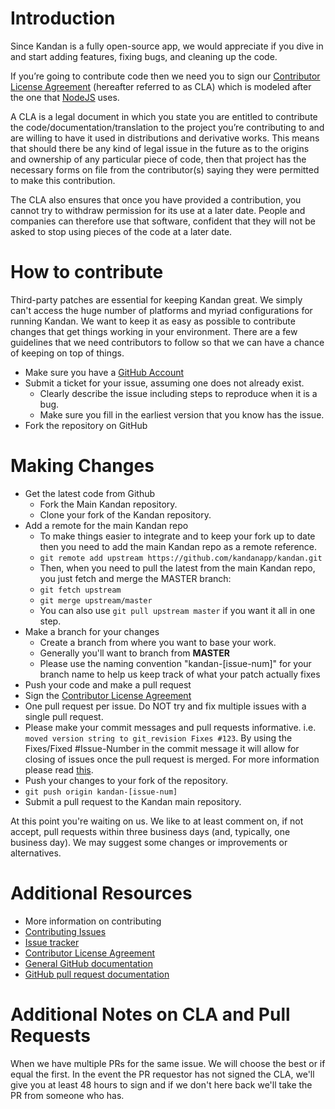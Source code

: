 # Introduction
Since Kandan is a fully open-source app, we would appreciate if you dive in and start adding features, fixing bugs, and cleaning up the code.

If you’re going to contribute code then we need you to sign our [Contributor License Agreement](http://www.clahub.com/agreements/kandanapp/kandan) 
(hereafter referred to as CLA) which is modeled after the one that [NodeJS](http://nodejs.org) uses.

A CLA is a legal document in which you state you are entitled to contribute the code/documentation/translation 
to the project you’re contributing to and are willing to have it used in distributions and derivative works. This 
means that should there be any kind of legal issue in the future as to the origins and ownership of any particular 
piece of code, then that project has the necessary forms on file from the contributor(s) saying they were permitted 
to make this contribution.

The CLA also ensures that once you have provided a contribution, you cannot try to withdraw permission for its use at 
a later date. People and companies can therefore use that software, confident that they will not be asked to stop 
using pieces of the code at a later date.

# How to contribute

Third-party patches are essential for keeping Kandan great. We simply can't access the huge number of platforms and 
myriad configurations for running Kandan. We want to keep it as easy as possible to contribute changes that get things 
working in your environment. There are a few guidelines that we need contributors to follow so that we can have a chance 
of keeping on top of things.

* Make sure you have a [GitHub Account](https://github.com/signup/free)
* Submit a ticket for your issue, assuming one does not already exist.
  * Clearly describe the issue including steps to reproduce when it is a bug.
  * Make sure you fill in the earliest version that you know has the issue.
* Fork the repository on GitHub

# Making Changes
* Get the latest code from Github
  * Fork the Main Kandan repository.
  * Clone your fork of the Kandan repository.
* Add a remote for the main Kandan repo 
  * To make things easier to integrate and to keep your fork up to date then you need to add the main Kandan repo as a remote reference.
  * `git remote add upstream https://github.com/kandanapp/kandan.git`
  * Then, when you need to pull the latest from the main Kandan repo, you just fetch and merge the MASTER branch:
  * `git fetch upstream`
  * `git merge upstream/master`
  * You can also use `git pull upstream master` if you want it all in one step.
* Make a branch for your changes
  * Create a branch from where you want to base your work.
  * Generally you'll want to branch from __MASTER__
  * Please use the naming convention "kandan-[issue-num]" for your branch name to help us keep track of what your patch actually fixes
* Push your code and make a pull request
 * Sign the [Contributor License Agreement](http://www.clahub.com/agreements/kandanapp/kandan)
 * One pull request per issue. Do NOT try and fix multiple issues with a single pull request.
 * Please make your commit messages and pull requests informative. i.e. `moved version string to git_revision Fixes #123`. By using the Fixes/Fixed #Issue-Number in the commit message it will allow for closing of issues once the pull request is merged. For more information please read [this](https://github.com/blog/831-issues-2-0-the-next-generation).
 * Push your changes to your fork of the repository. 
 * `git push origin kandan-[issue-num]`
 * Submit a pull request to the Kandan main repository.

At this point you're waiting on us. We like to at least comment on, if not accept, pull requests within three business 
days (and, typically, one business day). We may suggest some changes or improvements or alternatives.

# Additional Resources
* More information on contributing
 * [Contributing Issues](https://github.com/kandanapp/kandan/wiki/How-to-Contribute-Issues)
* [Issue tracker](https://github.com/kandanapp/kandan/issues)
* [Contributor License Agreement](http://www.clahub.com/agreements/kandanapp/kandan)
* [General GitHub documentation](http://help.github.com/)
* [GitHub pull request documentation](http://help.github.com/send-pull-requests/)

# Additional Notes on CLA and Pull Requests
When we have multiple PRs for the same issue. We will choose the best or if equal the first. In the event the PR 
requestor has not signed the CLA, we'll give you at least 48 hours to sign and if we don't here back we'll take the 
PR from someone who has.



